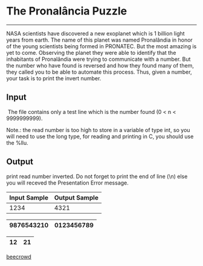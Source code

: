 # The Pronalância Puzzle

---

NASA scientists have discovered a new exoplanet which is 1 billion light years from earth. The name of this planet was named Pronalândia in honor of the young scientists being formed in PRONATEC. But the most amazing is yet to come. Observing the planet they were able to identify that the inhabitants of Pronalândia were trying to communicate with a number. But the number who have found is reversed and how they found many of them, they called you to be able to automate this process. Thus,
 given a number, your task is to print the invert number.

## Input

 The file contains only a test line which is the number found (0 < n < 9999999999).

Note.: the read number is too high to store in a variable of type int, so you will need to use the long type, for reading and printing in C, you should use the %llu.

## Output

print read number inverted. Do not forget to print the end of line (\n) else you will receved the Presentation Error message.

| Input Sample | Output Sample |
| ------------ | ------------- |
| 1234         | 4321          |

| 9876543210 | 0123456789 |
| ---------- | ---------- |

| 12  | 21  |
| --- | --- |

[beecrowd](https://www.beecrowd.com.br/judge/en/problems/view/1984)
